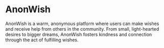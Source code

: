 # AnonWish
AnonWish is a warm, anonymous platform where users can make wishes and receive help from others in the community. From small, light-hearted desires to bigger dreams, AnonWish fosters kindness and connection through the act of fulfilling wishes.
